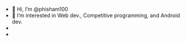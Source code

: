 - 👋 Hi, I’m @phisham100
- 👀 I’m interested in Web dev., Competitive programming, and Android dev.
-
- 

<!---
phisham/phisham is a ✨ special ✨ repository because its `README.md` (this file) appears on your GitHub profile.
You can click the Preview link to take a look at your changes.
--->
